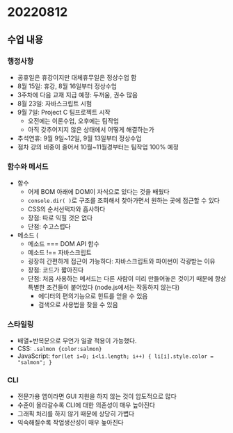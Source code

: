 # 20220812

## 수업 내용

### 행정사항

- 공휴일은 휴강이지만 대체휴무일은 정상수업 함
- 8월 15일: 휴강, 8월 16일부터 정상수업
- 3주차에 다음 교재 지급 예정: 두꺼움, 권수 많음
- 8월 23일: 자바스크립트 시험
- 9월 7일: Project C 팀프로젝트 시작
    - 오전에는 이론수업, 오후에는 팀작업
    - 아직 갖추어지지 않은 상태에서 어떻게 해결하는가
- 추석연휴: 9월 9일~12일, 9월 13일부터 정상수업
- 점차 강의 비중이 줄어서 10월~11월경부터는 팀작업 100% 예정

### 함수와 메서드

- 함수
    - 어제 BOM 아래에 DOM이 자식으로 있다는 것을 배웠다
    - `console.dir( )`로 구조를 조회해서 찾아가면서 원하는 곳에 접근할 수 있다
    - CSS의 순서선택자와 흡사하다
    - 장점: 따로 익힐 것은 없다
    - 단점: 수고스럽다
- 메소드 (
    - 메소드 === DOM API 함수
    - 메소드 !== 자바스크립트
    - 굉장히 간편하게 접근이 가능하다: 자바스크립트와 파이썬이 각광받는 이유
    - 장점: 코드가 짧아진다
    - 단점: 처음 사용하는 메서드는 다른 사람이 미리 만들어놓은 것이기 때문에 항상 특별한 조건들이 붙어있다 (node.js에서는 작동하지 않는다)
        - 에디터의 편의기능으로 힌트를 얻을 수 있음
        - 검색으로 사용법을 찾을 수 있음

### 스타일링

- 배열+반복문으로 무언가 일괄 적용이 가능했다.
- CSS: `.salmon {color:salmon}`
- JavaScript: `for(let i=0; i<li.length; i++) { li[i].style.color = "salmon"; }`

### CLI

- 전문가용 앱이라면 GUI 지원을 하지 않는 것이 압도적으로 많다
- 수준이 올라갈수록 CLI에 대한 의존성이 매우 높아진다
- 그래픽 처리를 하지 않기 때문에 상당히 가볍다
- 익숙해질수록 작업생산성이 매우 높아진다